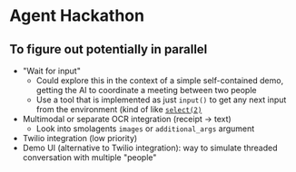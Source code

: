 # Agent Hackathon

## To figure out potentially in parallel

- "Wait for input"
    - Could explore this in the context of a simple self-contained demo, getting the AI to coordinate a meeting between two people
    - Use a tool that is implemented as just `input()` to get any next input from the environment (kind of like [`select(2)`](https://man7.org/linux/man-pages/man2/select.2.html)
- Multimodal or separate OCR integration (receipt -> text)
    - Look into smolagents `images` or `additional_args` argument
- Twilio integration (low priority)
- Demo UI (alternative to Twilio integration): way to simulate threaded conversation with multiple "people"
